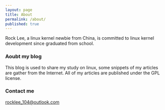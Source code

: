 ```yaml
---
layout: page
title: About
permalink: /about/
published: true
---
```


Rock Lee, a linux kernel newbie from China, is committed to linux kernel development since graduated from school.

### Aoubt my blog

This blog is used to share my study on linux, some snippets of my articles are gather from the Internet. All of my articles are published under the GPL license.

### Contact me

[rocklee_104@outlook.com](mailto:rocklee_104@outlook.com)